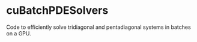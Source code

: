 # cuBatchPDESolvers
Code to efficiently solve tridiagonal and pentadiagonal systems in batches on a GPU.
